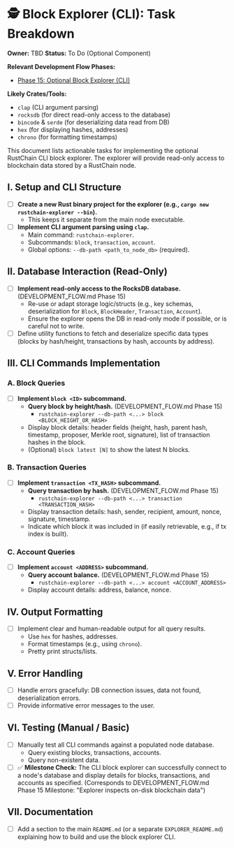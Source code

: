 # 🕵️ Block Explorer (CLI): Task Breakdown

**Owner:** TBD
**Status:** To Do (Optional Component)

**Relevant Development Flow Phases:**
- [Phase 15: Optional Block Explorer (CLI)](../../docs/development_breakdown/DEVELOPMENT_FLOW.md#phase-15-optional-block-explorer--cli)

**Likely Crates/Tools:**
- `clap` (CLI argument parsing)
- `rocksdb` (for direct read-only access to the database)
- `bincode` & `serde` (for deserializing data read from DB)
- `hex` (for displaying hashes, addresses)
- `chrono` (for formatting timestamps)

This document lists actionable tasks for implementing the optional RustChain CLI block explorer.
The explorer will provide read-only access to blockchain data stored by a RustChain node.

## I. Setup and CLI Structure

- [ ] **Create a new Rust binary project for the explorer (e.g., `cargo new rustchain-explorer --bin`).**
    - This keeps it separate from the main node executable.
- [ ] **Implement CLI argument parsing using `clap`.**
    - Main command: `rustchain-explorer`.
    - Subcommands: `block`, `transaction`, `account`.
    - Global options: `--db-path <path_to_node_db>` (required).

## II. Database Interaction (Read-Only)

- [ ] **Implement read-only access to the RocksDB database.** (DEVELOPMENT_FLOW.md Phase 15)
    - Re-use or adapt storage logic/structs (e.g., key schemas, deserialization for `Block`, `BlockHeader`, `Transaction`, `Account`).
    - Ensure the explorer opens the DB in read-only mode if possible, or is careful not to write.
- [ ] Define utility functions to fetch and deserialize specific data types (blocks by hash/height, transactions by hash, accounts by address).

## III. CLI Commands Implementation

### A. Block Queries
- [ ] **Implement `block <ID>` subcommand.**
    - **Query block by height/hash.** (DEVELOPMENT_FLOW.md Phase 15)
        - `rustchain-explorer --db-path <...> block <BLOCK_HEIGHT_OR_HASH>`
    - Display block details: header fields (height, hash, parent hash, timestamp, proposer, Merkle root, signature), list of transaction hashes in the block.
    - (Optional) `block latest [N]` to show the latest N blocks.

### B. Transaction Queries
- [ ] **Implement `transaction <TX_HASH>` subcommand.**
    - **Query transaction by hash.** (DEVELOPMENT_FLOW.md Phase 15)
        - `rustchain-explorer --db-path <...> transaction <TRANSACTION_HASH>`
    - Display transaction details: hash, sender, recipient, amount, nonce, signature, timestamp.
    - Indicate which block it was included in (if easily retrievable, e.g., if tx index is built).

### C. Account Queries
- [ ] **Implement `account <ADDRESS>` subcommand.**
    - **Query account balance.** (DEVELOPMENT_FLOW.md Phase 15)
        - `rustchain-explorer --db-path <...> account <ACCOUNT_ADDRESS>`
    - Display account details: address, balance, nonce.

## IV. Output Formatting

- [ ] Implement clear and human-readable output for all query results.
    - Use `hex` for hashes, addresses.
    - Format timestamps (e.g., using `chrono`).
    - Pretty print structs/lists.

## V. Error Handling

- [ ] Handle errors gracefully: DB connection issues, data not found, deserialization errors.
- [ ] Provide informative error messages to the user.

## VI. Testing (Manual / Basic)

- [ ] Manually test all CLI commands against a populated node database.
    - Query existing blocks, transactions, accounts.
    - Query non-existent data.
- [ ] ✅ **Milestone Check:** The CLI block explorer can successfully connect to a node's database and display details for blocks, transactions, and accounts as specified. (Corresponds to DEVELOPMENT_FLOW.md Phase 15 Milestone: "Explorer inspects on-disk blockchain data")

## VII. Documentation

- [ ] Add a section to the main `README.md` (or a separate `EXPLORER_README.md`) explaining how to build and use the block explorer CLI. 